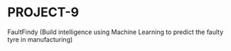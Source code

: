 # PROJECT-9
FaultFindy (Build intelligence using Machine Learning to predict the faulty tyre in manufacturing)
